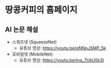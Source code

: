 # 땅콩커피의 홈페이지

## AI 논문 해설
* 스퀴즈넷 (SqueezeNet)
   - 유튜브 영상: <https://youtu.be/qNNpJSMP_5k>
* 모바일넷 (MobileNet)
   - 유튜브 영상: <https://youtu.be/ma_7UkU5k3I>
